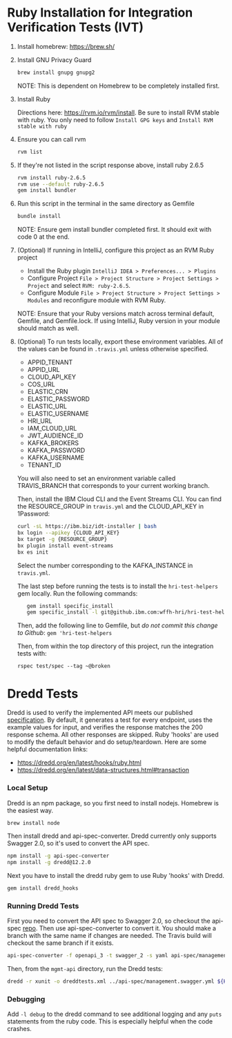 # Ruby Installation for Integration Verification Tests (IVT)

1. Install homebrew: https://brew.sh/

2. Install GNU Privacy Guard
    ```bash
    brew install gnupg gnupg2
    ```
    NOTE: This is dependent on Homebrew to be completely installed first.

3. Install Ruby

    Directions here: https://rvm.io/rvm/install. Be sure to install RVM stable with ruby. You only need to follow `Install GPG keys` and `Install RVM stable with ruby`
4. Ensure you can call rvm
    ```bash
    rvm list
    ```
5. If they're not listed in the script response above, install ruby 2.6.5  
    ```bash
    rvm install ruby-2.6.5
    rvm use --default ruby-2.6.5
    gem install bundler
    ```
    
6. Run this script in the terminal in the same directory as Gemfile
    ```bash
    bundle install
    ```
    NOTE: Ensure gem install bundler completed first. It should exit with code 0 at the end.
    
7. (Optional) If running in IntelliJ, configure this project as an RVM Ruby project

    * Install the Ruby plugin `IntelliJ IDEA > Preferences... > Plugins`
    * Configure Project `File > Project Structure > Project Settings > Project` and select `RVM: ruby-2.6.5`.
    * Configure Module `File > Project Structure > Project Settings > Modules` and reconfigure module with RVM Ruby.
    
    NOTE: Ensure that your Ruby versions match across terminal default, Gemfile, and Gemfile.lock. If using IntelliJ, Ruby version in your module should match as well.

8. (Optional) To run tests locally, export these environment variables. All of the values can be found in `.travis.yml` unless otherwise specified.

    - APPID_TENANT
    - APPID_URL
    - CLOUD_API_KEY
    - COS_URL
    - ELASTIC_CRN
    - ELASTIC_PASSWORD
    - ELASTIC_URL
    - ELASTIC_USERNAME
    - HRI_URL
    - IAM_CLOUD_URL
    - JWT_AUDIENCE_ID
    - KAFKA_BROKERS
    - KAFKA_PASSWORD
    - KAFKA_USERNAME
    - TENANT_ID

   You will also need to set an environment variable called TRAVIS_BRANCH that corresponds to your current working branch.
   
   Then, install the IBM Cloud CLI and the Event Streams CLI. You can find the RESOURCE_GROUP in `travis.yml` and the CLOUD_API_KEY in 1Password:
   ```bash
   curl -sL https://ibm.biz/idt-installer | bash
   bx login --apikey {CLOUD_API_KEY}
   bx target -g {RESOURCE_GROUP}
   bx plugin install event-streams
   bx es init
   ```
           
   Select the number corresponding to the KAFKA_INSTANCE in `travis.yml`.

   The last step before running the tests is to install the `hri-test-helpers` gem locally. Run the following commands:
      ```bash
         gem install specific_install
         gem specific_install -l git@github.ibm.com:wffh-hri/hri-test-helpers.git -b master
      ```
   Then, add the following line to Gemfile, but *do not commit this change to Github*:
   ```gem 'hri-test-helpers```

   Then, from within the top directory of this project, run the integration tests with:
     
    ```rspec test/spec --tag ~@broken```
    
# Dredd Tests
Dredd is used to verify the implemented API meets our published [specification](https://github.ibm.com/wffh-hri/api-spec/blob/develop/management-api/management.yml).
By default, it generates a test for every endpoint, uses the example values for input, and verifies the response matches the 200 response schema. All other responses are skipped. Ruby 'hooks' are used to modify the default behavior and do setup/teardown.
Here are some helpful documentation links:
* https://dredd.org/en/latest/hooks/ruby.html
* https://dredd.org/en/latest/data-structures.html#transaction

### Local Setup
Dredd is an npm package, so you first need to install nodejs. Homebrew is the easiest way.  
```bash
brew install node
```
Then install dredd and api-spec-converter. Dredd currently only supports Swagger 2.0, so it's used to convert the API spec.
```bash
npm install -g api-spec-converter
npm install -g dredd@12.2.0
```
Next you have to install the dredd ruby gem to use Ruby 'hooks' with Dredd.
```bash
gem install dredd_hooks
```

### Running Dredd Tests
First you need to convert the API spec to Swagger 2.0, so checkout the api-spec [repo](https://github.ibm.com/wffh-hri/api-spec).
Then use api-spec-converter to convert it. You should make a branch with the same name if changes are needed. The Travis build will checkout the same branch if it exists. 
```bash
api-spec-converter -f openapi_3 -t swagger_2 -s yaml api-spec/management-api/management.yml > api-spec/management-api/management.swagger.yml
```
Then, from the `mgmt-api` directory, run the Dredd tests:
```bash
dredd -r xunit -o dreddtests.xml ../api-spec/management.swagger.yml ${HRI_URL/https/http} --sorted --language=ruby --hookfiles=test/spec/dredd_hooks.rb --hooks-worker-connect-timeout=5000
```

### Debugging
Add `-l debug` to the dredd command to see additional logging and any `puts` statements from the ruby code. This is especially helpful when the code crashes.
